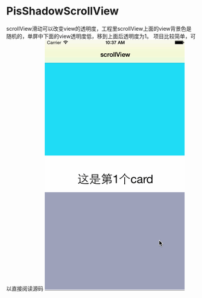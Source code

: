 # PisShadowScrollView
scrollView滑动可以改变view的透明度，工程里scrollView上面的view背景色是随机的，单屏中下面的view透明度低，移到上面后透明度为1。
项目比较简单，可以直接阅读源码
![](http://github.com/cyjFS/PisShadowScrollView/raw/master/PisShadowScrollView/Untitled.gif)
